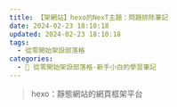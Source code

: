```yaml
---
title: 【架網站】hexo的NexT主題：問題排除筆記
date: 2024-02-23 18:10:18
updated: 2024-02-23 18:10:18
tags:
  - 從零開始架設部落格
categories: 
  - 🌴 從零開始架設部落格-新手小白的學習筆記
---
```

>hexo：靜態網站的網頁框架平台
<!-- more -->
